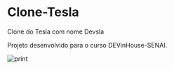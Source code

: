 # Clone-Tesla
Clone do Tesla com nome Devsla

Projeto desenvolvido para o curso DEVinHouse-SENAI.

![print](https://user-images.githubusercontent.com/89491522/131186436-3891c484-0c65-42f4-a5a9-050b20262e11.png)
